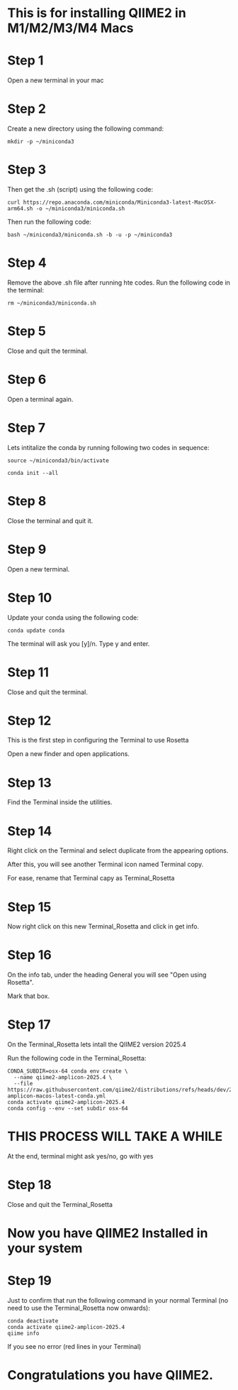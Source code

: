 # This is for installing QIIME2 in M1/M2/M3/M4 Macs


# Step 1

Open a new terminal in your mac

# Step 2

Create a new directory using the following command:

```
mkdir -p ~/miniconda3
```

# Step 3

Then get the .sh (script) using the following code:

```
curl https://repo.anaconda.com/miniconda/Miniconda3-latest-MacOSX-arm64.sh -o ~/miniconda3/miniconda.sh
```

Then run the following code:

```
bash ~/miniconda3/miniconda.sh -b -u -p ~/miniconda3
```

# Step 4

Remove the above .sh file after running hte codes. Run the following code in the terminal:

```
rm ~/miniconda3/miniconda.sh
```

# Step 5

Close and quit the terminal.

# Step 6

Open a terminal again.

# Step 7

Lets intitalize the conda by running following two codes in sequence:

```
source ~/miniconda3/bin/activate
```

```
conda init --all
```

# Step 8

Close the terminal and quit it. 

# Step 9

Open a new terminal.

# Step 10

Update your conda using the following code:

```
conda update conda
```

The terminal will ask you [y]/n. Type y and enter.

# Step 11

Close and quit the terminal. 

# Step 12

This is the first step in configuring the Terminal to use Rosetta

Open a new finder and open applications.

# Step 13

Find the Terminal inside the utilities.

# Step 14

Right click on the Terminal and select duplicate from the appearing options. 

After this, you will see another Terminal icon named Terminal copy.

For ease, rename that Terminal capy as Terminal_Rosetta

# Step 15

Now right click on this new Terminal_Rosetta and click in get info.

# Step 16

On the info tab, under the heading General you will see "Open using Rosetta".

Mark that box.

# Step 17

On the Terminal_Rosetta lets intall the QIIME2 version 2025.4

Run the following code in the Terminal_Rosetta:

```
CONDA_SUBDIR=osx-64 conda env create \
  --name qiime2-amplicon-2025.4 \
  --file https://raw.githubusercontent.com/qiime2/distributions/refs/heads/dev/2025.4/amplicon/released/qiime2-amplicon-macos-latest-conda.yml
conda activate qiime2-amplicon-2025.4
conda config --env --set subdir osx-64
```

 # THIS PROCESS WILL TAKE A WHILE


At the end, terminal might ask yes/no, go with  yes

# Step 18

Close and quit the Terminal_Rosetta


# Now you have QIIME2 Installed in your system

# Step 19

Just to confirm that run the following command in your normal Terminal (no need to use the Terminal_Rosetta now onwards):

```
conda deactivate
conda activate qiime2-amplicon-2025.4
qiime info
```

If you see no error (red lines in your Terminal)

# Congratulations you have QIIME2. 
